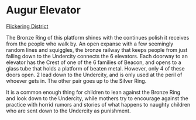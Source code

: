 # Augur Elevator
[Flickering District](Flickering%20District%20Overview.md)

The Bronze Ring of this platform shines with the continues polish it receives from the people who walk by. An open expanse with a few seemingly random lines and squiggles, the bronze railway that keeps people from just falling down to the Undercity connects the 6 elevators. Each doorway to an elevator has the Crest of one of the 6 families of Beacon, and opens to a glass tube that holds a platform of beaten metal. However, only 4 of these doors open. 2 lead down to the Undercity, and is only used at the peril of whoever gets in. The other pair goes up to the Silver Ring.

It is a common enough thing for children to lean against the Bronze Ring and look down to the Undercity, while mothers try to encourage against the practice with horrid rumors and stories of what happens to naughty children who are sent down to the Undercity as punishment.